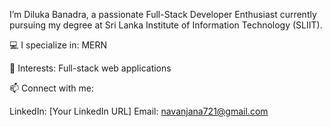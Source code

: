 I’m Diluka Banadra, a passionate Full-Stack Developer  Enthusiast currently pursuing my degree at Sri Lanka Institute of Information Technology (SLIIT).

💻 I specialize in: MERN

🚀 Interests: Full-stack web applications

📫 Connect with me:

LinkedIn: [Your LinkedIn URL]
Email: navanjana721@gmail.com

   




 
 


